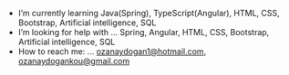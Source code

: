 

-  I’m currently learning Java(Spring), TypeScript(Angular), HTML, CSS, Bootstrap, Artificial intelligence, SQL
-  I’m looking for help with ... Spring, Angular, HTML, CSS, Bootstrap, Artificial intelligence, SQL
-  How to reach me: ... ozanaydogan1@hotmail.com, ozanaydogankou@gmail.com
